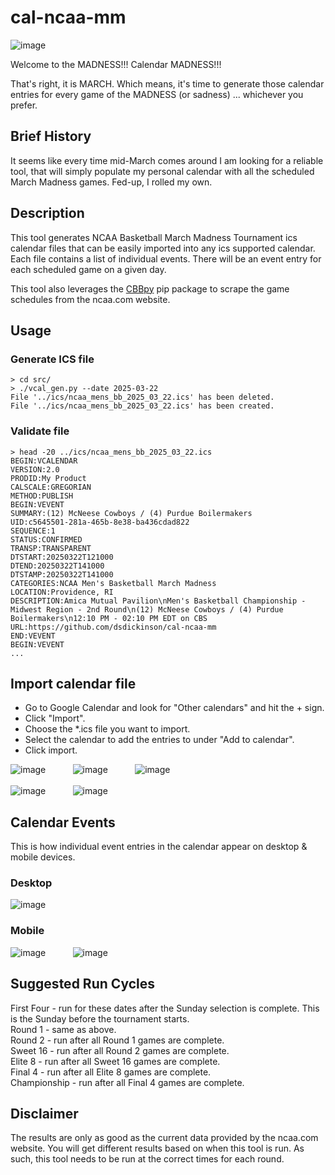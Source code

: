 # cal-ncaa-mm

![image](https://github.com/user-attachments/assets/5079cef3-3fae-4b41-8fa0-25c3942fcd37)

Welcome to the MADNESS!!!
Calendar MADNESS!!!

That's right, it is MARCH. Which means, it's time to generate those calendar entries for every game of the MADNESS (or sadness) ... whichever you prefer.

## Brief History

It seems like every time mid-March comes around I am looking for a reliable tool, that will simply populate my personal calendar with all the scheduled March Madness games. Fed-up, I rolled my own.

## Description
This tool generates NCAA Basketball March Madness Tournament ics calendar files that can be easily imported into any ics supported calendar. Each file contains a list of individual events. There will be an event entry for each scheduled game on a given day.

This tool also leverages the [CBBpy](https://pypi.org/project/CBBpy/) pip package to scrape the game schedules from the ncaa.com website.

## Usage 

### Generate ICS file
```
> cd src/
> ./vcal_gen.py --date 2025-03-22
File '../ics/ncaa_mens_bb_2025_03_22.ics' has been deleted.
File '../ics/ncaa_mens_bb_2025_03_22.ics' has been created.
```

### Validate file
```
> head -20 ../ics/ncaa_mens_bb_2025_03_22.ics
BEGIN:VCALENDAR
VERSION:2.0
PRODID:My Product
CALSCALE:GREGORIAN
METHOD:PUBLISH
BEGIN:VEVENT
SUMMARY:(12) McNeese Cowboys / (4) Purdue Boilermakers
UID:c5645501-281a-465b-8e38-ba436cdad822
SEQUENCE:1
STATUS:CONFIRMED
TRANSP:TRANSPARENT
DTSTART:20250322T121000
DTEND:20250322T141000
DTSTAMP:20250322T141000
CATEGORIES:NCAA Men's Basketball March Madness
LOCATION:Providence, RI
DESCRIPTION:Amica Mutual Pavilion\nMen's Basketball Championship - Midwest Region - 2nd Round\n(12) McNeese Cowboys / (4) Purdue Boilermakers\n12:10 PM - 02:10 PM EDT on CBS
URL:https://github.com/dsdickinson/cal-ncaa-mm
END:VEVENT
BEGIN:VEVENT
...
```

## Import calendar file
* Go to Google Calendar and look for "Other calendars" and hit the + sign.<br/>
* Click "Import".<br/>
* Choose the *.ics file you want to import.<br/>
* Select the calendar to add the entries to under "Add to calendar".<br/>
* Click import.<br/>

![image](https://github.com/user-attachments/assets/f26e24d5-0aef-46c0-84dd-d934ab9fe68f) &nbsp;&nbsp;&nbsp;&nbsp;&nbsp;&nbsp;&nbsp;&nbsp;&nbsp;
![image](https://github.com/user-attachments/assets/135a19a4-a7fa-4cca-b37b-f7d10578b24a) &nbsp;&nbsp;&nbsp;&nbsp;&nbsp;&nbsp;&nbsp;&nbsp;&nbsp;
![image](https://github.com/user-attachments/assets/4552f2e9-37a1-4aa3-8a75-ac9f86437ad6) &nbsp;&nbsp;&nbsp;&nbsp;&nbsp;&nbsp;&nbsp;&nbsp;&nbsp;
<br/><br/>
![image](https://github.com/user-attachments/assets/60f0bcf8-8339-4a88-a1ce-44755ff344cd) &nbsp;&nbsp;&nbsp;&nbsp;&nbsp;&nbsp;&nbsp;&nbsp;&nbsp;
![image](https://github.com/user-attachments/assets/9d3b67a0-5965-4b75-b8d5-bdd00e7d4aa7) 

## Calendar Events

This is how individual event entries in the calendar appear on desktop & mobile devices.

### Desktop
![image](https://github.com/user-attachments/assets/1497caec-0277-46ea-93aa-51341a9088f3)

### Mobile
![image](https://github.com/user-attachments/assets/071cdef2-3539-4e1f-97dd-4f6e84fd28d1) &nbsp;&nbsp;&nbsp;&nbsp;&nbsp;&nbsp;&nbsp;&nbsp;&nbsp;
![image](https://github.com/user-attachments/assets/8403c82d-7e22-42ff-866f-e2c4ee828289)

## Suggested Run Cycles
First Four - run for these dates after the Sunday selection is complete. This is the Sunday before the tournament starts.<br/>
Round 1 - same as above.<br/>
Round 2 - run after all Round 1 games are complete.<br/>
Sweet 16 - run after all Round 2 games are complete. <br/>
Elite 8 - run after all Sweet 16 games are complete. <br/>
Final 4 - run after all Elite 8 games are complete. <br/>
Championship - run after all Final 4 games are complete. <br/>

## Disclaimer
The results are only as good as the current data provided by the ncaa.com website. You will get different results based on when this tool is run. As such, this tool needs to be run at the correct times for each round.

